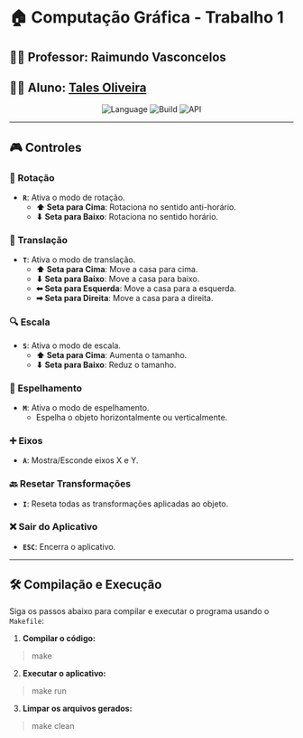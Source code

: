 # 🏠 Computação Gráfica - Trabalho 1

## 👨‍🏫 Professor: Raimundo Vasconcelos
## 👨‍🎓 Aluno: [Tales Oliveira](https://github.com/TalesLimaOliveira)

<p align="center">
    <img src="https://img.shields.io/badge/Language-C/C++-blue" alt="Language">
    <img src="https://img.shields.io/badge/Build-Makefile-lightblue" alt="Build">
    <img src="https://img.shields.io/badge/API-OpenGL-success" alt="API">
</p>

---

## 🎮 **Controles**

### **🔄 Rotação**
- **`R`**: Ativa o modo de rotação.
  - **⬆ Seta para Cima**: Rotaciona no sentido anti-horário.
  - **⬇ Seta para Baixo**: Rotaciona no sentido horário.

### **🔀 Translação**
- **`T`**: Ativa o modo de translação.
  - **⬆ Seta para Cima**: Move a casa para cima.
  - **⬇ Seta para Baixo**: Move a casa para baixo.
  - **⬅ Seta para Esquerda**: Move a casa para a esquerda.
  - **➡ Seta para Direita**: Move a casa para a direita.

### **🔍 Escala**
- **`S`**: Ativa o modo de escala.
  - **⬆ Seta para Cima**: Aumenta o tamanho.
  - **⬇ Seta para Baixo**: Reduz o tamanho.

### **🔁 Espelhamento**
- **`M`**: Ativa o modo de espelhamento.
  - Espelha o objeto horizontalmente ou verticalmente.

### **➕ Eixos**
- **`A`**: Mostra/Esconde eixos X e Y.

### **🔙 Resetar Transformações**
- **`I`**: Reseta todas as transformações aplicadas ao objeto.

### **❌ Sair do Aplicativo**
- **`ESC`**: Encerra o aplicativo.

---

## 🛠️ Compilação e Execução

Siga os passos abaixo para compilar e executar o programa usando o `Makefile`:

1. **Compilar o código:**
> make

2. **Executar o aplicativo:**
> make run

3. **Limpar os arquivos gerados:**
> make clean